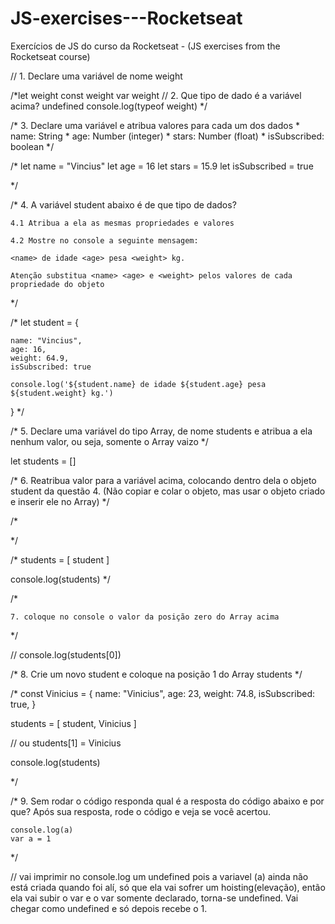 # JS-exercises---Rocketseat
Exercícios de JS do curso da Rocketseat - (JS exercises from the Rocketseat course)

// 1. Declare uma variável de nome weight 


/*let weight
const weight
var weight
// 2. Que tipo de dado é a variável acima? 
undefined
console.log(typeof weight)
*/


/* 
    3. Declare uma variável e atribua valores para cada um dos dados 
    * name: String 
    * age: Number (integer)
    * stars: Number (float)
    * isSubscribed: boolean 
*/

/*
let name = "Vincius"
let age = 16
let stars = 15.9
let isSubscribed = true 

*/

/* 
    4. A variável student abaixo é de que tipo de dados? 

    4.1 Atribua a ela as mesmas propriedades e valores

    4.2 Mostre no console a seguinte mensagem: 

    <name> de idade <age> pesa <weight> kg.

    Atenção substitua <name> <age> e <weight> pelos valores de cada propriedade do objeto   
*/

/*
let student = {

    name: "Vincius",
    age: 16,
    weight: 64.9,
    isSubscribed: true  

    console.log('${student.name} de idade ${student.age} pesa ${student.weight} kg.')
}
*/


/* 
    5. Declare uma variável do tipo Array, de nome 
    students e atribua a ela nenhum valor, ou seja, 
    somente o Array vaizo
*/

let students = []

/* 
    6. Reatribua valor para a variável acima, colocando 
    dentro dela o objeto student da questão 4. (Não 
    copiar e colar o objeto, mas usar o objeto criado
    e inserir ele no Array) 
*/

/* 



*/

/*
students = [
    student
]

console.log(students)
*/


/*

    7. coloque no console o valor da posição zero do Array acima

*/

// console.log(students[0])

/* 
    8. Crie um novo student e coloque na posição 1 do Array students
*/

/*
const Vinicius = {
    name: "Vinicius",
    age: 23,
    weight: 74.8, 
    isSubscribed: true,
}

students = [
    student, 
    Vinicius
]

// ou students[1] = Vinicius

console.log(students)

*/

/*
    9. Sem rodar o código responda qual é a resposta do 
    código abaixo e por que? Após sua resposta, rode o 
    código e veja se você acertou.

    console.log(a)
    var a = 1 
*/

// vai imprimir no console.log um undefined pois a variavel (a) ainda não está criada quando foi alí, só que ela vai sofrer um hoisting(elevação), então ela vai subir o var e o var somente declarado, torna-se undefined. Vai chegar como undefined e só depois recebe o 1. 

